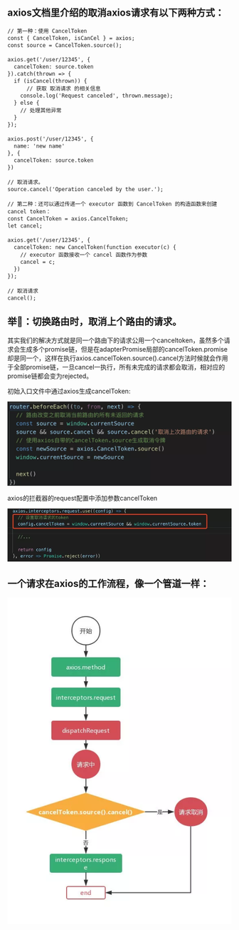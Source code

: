 ## axios文档里介绍的取消axios请求有以下两种方式：
```
// 第一种：使用 CancelToken
const { CancelToken, isCanCel } = axios;
const source = CancelToken.source();

axios.get('/user/12345', {
  cancelToken: source.token
}).catch(thrown => {
  if (isCancel(thrown)) {
      // 获取 取消请求 的相关信息
    console.log('Request canceled', thrown.message);
  } else {
    // 处理其他异常
  }
});

axios.post('/user/12345', {
  name: 'new name'
}, {
  cancelToken: source.token
})

// 取消请求。
source.cancel('Operation canceled by the user.');

// 第二种：还可以通过传递一个 executor 函数到 CancelToken 的构造函数来创建 cancel token：
const CancelToken = axios.CancelToken;
let cancel;

axios.get('/user/12345', {
  cancelToken: new CancelToken(function executor(c) {
    // executor 函数接收一个 cancel 函数作为参数
    cancel = c;
  })
});

// 取消请求
cancel();
```

## 举🌰：切换路由时，取消上个路由的请求。

其实我们的解决方式就是同一个路由下的请求公用一个canceltoken，虽然多个请求会生成多个promise链，但是在adapterPromise局部的cancelToken.promise却是同一个，这样在执行axios.cancelToken.source().cancel方法时候就会作用于全部promise链，一旦cancel一执行，所有未完成的请求都会取消，相对应的promise链都会变为rejected。

初始入口文件中通过axios生成cancelToken:

![](./img.png)

axios的拦截器的request配置中添加参数cancelToken

![](./img_1.png)

## 一个请求在axios的工作流程，像一个管道一样：

![](./img_2.png)

